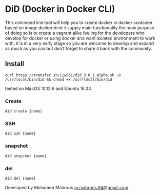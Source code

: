 # DiD (Docker in Docker CLI)

This command line tool will help you to create docker in docker container based on image docker:dind it supply main functionality the main purpose of doing so is to create a vagrant alike feeling for the developers who develop for docker or using docker and want isolated environment to work with, it is in a very early stage so you are welcome to develop and expand as much as you can but don't forget to share it back with the community.

## Install
```
curl https://transfer.sh/11w5o1/did_0_0_1_alpha.sh -o /usr/local/bin/did && chmod +x /usr/local/bin/did
```
tested on MacOS 10.12.6 and Ubuntu 16.04

### Create
```
did create {name}
```

### SSH
```
did ssh {name}
```

### snapshot
```
did snapshot {name}
```

### del
```
did del {name}
```

Developed by Mohamed Mahrous <m.mahrous.94@gmail.com>
